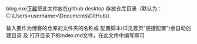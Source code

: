 blog.exe[下载](https://miangou.lanzoux.com/iGorCkpot4h
)把此文件放在github desktop 存放仓库目录（默认为：C:\Users\<username>\Documents\GitHub\）



输入要作为博客的仓库的文件夹的名称或 配置脚本(详见首页”便捷配置”)会自动创建目录 及 打开目录下的index.md文件，在此文件中编写即可

